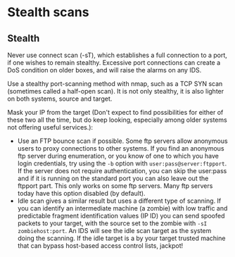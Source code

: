 # Stealth scans

## Stealth

Never use connect scan (-sT), which establishes a full connection to a port, if one wishes to remain stealthy. Excessive port connections can create a DoS condition on older boxes, and will raise the alarms on any IDS.

Use a stealthy port-scanning method with nmap, such as a TCP SYN scan (sometimes called a half-open scan). It is not only stealthy, it is also lighter on both systems, source and target. 

Mask your IP from the target (Don't expect to find possibilities for either of these two all the time, but do keep looking, especially among older systems not offering useful services.):
* Use an FTP bounce scan if possible. Some ftp servers allow anonymous users to proxy connections to other systems. If you find an anonymous ftp server during enumeration, or you know of one to which you have login credentials, try using the `-b` option with `user:pass@server:ftpport`. If the server does not require authentication, you can skip the user:pass and if it is running on the standard port you can also leave out the ftpport part. This only works on some ftp servers. Many ftp servers today have this option disabled (by default). 
* Idle scan gives a similar result but uses a different type of scanning. If you can identify an intermediate machine (a zombie) with low traffic and predictable fragment identification values (IP ID) you can send spoofed packets to your target, with the source set to the zombie with `-sI zombiehost:port`. An IDS will see the idle scan target as the system doing the scanning. If the idle target is a by your target trusted machine that can bypass host-based access control lists, jackpot!
